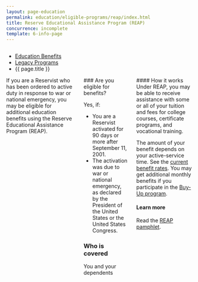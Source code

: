 ```yaml
---
layout: page-education
permalink: education/eligible-programs/reap/index.html
title: Reserve Educational Assistance Program (REAP)
concurrence: incomplete
template: 6-info-page
---
```


<div class="splash" markdown="0">
<div class="row" markdown="0">
<div class="small-12 columns" markdown="0">

<ul class="breadcrumbs" role="menubar" aria-label="Primary">
<li class="parent"><a href="/education/">Education Benefits</a></li>
<li class="parent"><a href="/education/eligible-programs/">Legacy Programs</a></li>
<li class="active">{{ page.title }}</li>
</ul>

</div>
</div>
</div>

<div class="main" role="main" markdown="0">

<!--<div class="action-bar">
  <div class="row">
    <div class="small-12 columns">

    </div>
  </div>
</div>-->

<div class="section one" markdown="0">
<div class="primary" markdown="0">
<div class="row" markdown="0">
<div class="small-12 columns" markdown="1">

<div markdown="1">If you are a Reservist who has been ordered to active duty in response to war or national emergency, you may be eligible for additional education benefits using the Reserve Educational Assistance Program (REAP).
</div>
<div class="call-out" markdown="1">
### Are you eligible for benefits?

Yes, if:

- You are a Reservist activated for 90 days or more after September 11, 2001.
- The activation was due to war or national emergency, as declared by the President of the United States or the United States Congress.

### Who is covered
You and your dependents
</div>
<div markdown="1">
#### How it works
Under REAP, you may be able to receive assistance with some or all of your tuition and fees for college courses, certificate programs, and vocational training.

The amount of your benefit depends on your active-service time. See the [current benefit rates](http://www.benefits.va.gov/gibill/resources/benefits_resources/rate_tables.asp#ch1607). You may get additional monthly benefits if you participate in the [Buy-Up program](/education/gi-bill/buy-up-program/).

#### Learn more
Read the [REAP pamphlet](http://www.benefits.va.gov/gibill/docs/pamphlets/ch1607_pamphlet.pdf).
</div>
</div>
</div>
</div>
</div>


</div>
